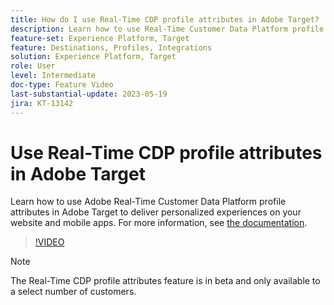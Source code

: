 ```yaml
---
title: How do I use Real-Time CDP profile attributes in Adobe Target?
description: Learn how to use Real-Time Customer Data Platform profile attributes in Adobe Target to deliver personalized experiences on your website and mobile apps.
feature-set: Experience Platform, Target
feature: Destinations, Profiles, Integrations
solution: Experience Platform, Target
role: User
level: Intermediate
doc-type: Feature Video
last-substantial-update: 2023-05-19
jira: KT-13142
---
```


# Use Real-Time CDP profile attributes in Adobe Target

Learn how to use Adobe Real-Time Customer Data Platform profile attributes in Adobe Target to deliver personalized experiences on your website and mobile apps. For more information, see [the documentation](https://experienceleague.adobe.com/docs/target/using/integrate/integrating-with-rtcdp.html). 

>[!VIDEO](https://video.tv.adobe.com/v/3419318/?learn=on)

>[!NOTE]
>
>The Real-Time CDP profile attributes feature is in beta and only available to a select number of customers.
